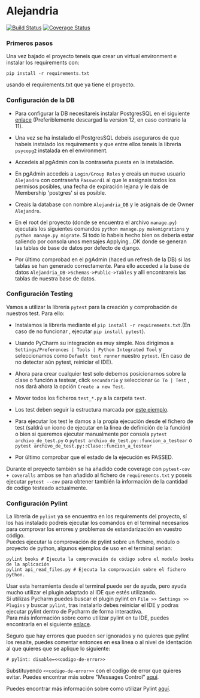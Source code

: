 # Alejandria

[![Build Status](https://travis-ci.com/UB-ES-2020-A/Alejandria.svg?branch=main)](https://travis-ci.com/UB-ES-2020-A/Alejandria)
[![Coverage Status](https://coveralls.io/repos/github/UB-ES-2020-A/Alejandria/badge.svg?branch=main)](https://coveralls.io/github/UB-ES-2020-A/Alejandria?branch=main)

### Primeros pasos

Una vez bajado el proyecto teneis que crear un virtual environment e instalar los requirements con:
```
pip install -r requirements.txt 
```
usando el requirements.txt que ya tiene el proyecto.

### Configuración de la DB

- Para configurar la DB necesitareis instalar PostgresSQL en el siguiente [enlace](https://www.postgresql.org/download/) (Preferiblemente descargad la version 12, en caso contrario la 11).

- Una vez se ha instalado el PostgresSQL debeis aseguraros de que habeis instalado los requirements y que entre ellos teneis la libreria `psycopg2` instalada en el environment.

- Accedeis al pgAdmin con la contraseña puesta en la instalación.

- En pgAdmin accedeis a `Login/Group Roles` y creais un nuevo usuario `Alejandro` con contraseña `Password1` al que le assignais todos los permisos posibles, una fecha de expiración lejana y le dais de Membership 'postgres' si es posible.

- Creais la database con nombre `Alejandria_DB` y le asignais de de Owner `Alejandro`.

- En el root del proyecto (donde se encuentra el archivo `manage.py`) ejecutais los siguientes comandos `python manage.py makemigrations` y `python manage.py migrate`. Si todo lo habeis hecho bien os debería estar saliendo por consola unos mensajes Applying...OK donde se generan las tablas de base de datos por defecto de django.

- Por último comprobad en el pgAdmin (haced un refresh de la DB) si las tablas se han generado correctamente. Para ello acceded a la base de datos `Alejandria_DB->Schemas->Public->Tables` y alli encontrareis las tablas de nuestra base de datos.



### Configuración Testing 

Vamos a utilizar la librería ``pytest`` para la creación y comprobación de nuestros test. Para ello:

- Instalamos la librería mediante  el `pip install -r requirements.txt`.(En caso de no funcionar , ejecutar `pip install pytest`).

- Usando PyCharm su integración es muy simple. Nos dirigimos a `Settings/Preferences | Tools | Python Integrated Tool` y seleccionamos como `Default test runner` nuestro `pytest`. (En caso de no detectar aún pytest, reiniciar el IDE).

- Ahora para crear cualquier test solo debemos posicionarnos sobre la clase o función a testear, click `secundario` y seleccionar `Go To | Test` , nos dará ahora la opción `Create a new Test`.

- Mover todos los ficheros `test_*.py` a la carpeta `test`.

- Los test deben seguir la estructura marcada por [este ejemplo](./books/test/test_models.py).

- Para ejecutar los test le damos a la propia ejecución desde el fichero de test (saldrá un icono de ejecutar en la linea de definición de la función) o bien si queremos ejecutar manualmente por consola `pytest archivo_de_test.py` o `pytest archivo_de_test.py::funcion_a_testear` o `pytest archivo_de_test.py::Clase::funcion_a_testear`

- Por último comprobar que el estado de la ejecución es PASSED.

Durante el proyecto también se ha añadido code coverage con `pytest-cov + coveralls` ambos se han añadido al fichero de `requirements.txt`
y poseis ejecutar `pytest --cov` para obtener también la información de la cantidad de codigo testeado actualmente.


### Configuración Pylint

La libreria de ``pylint`` ya se encuentra en los requirements del proyecto, sí los has instalado podreis ejecutar los 
comandos en el terminal necesarios para comprovar los errores y problemas de estandarización en vuestro código.  
Puedes ejecutar la comprovación de pylint sobre un fichero, modulo o proyecto de python, algunos ejemplos de uso en 
el terminal serian:
```
pylint books # Ejecuta la comprovación de código sobre el modulo books de la aplicación
pylint api_read_files.py # Ejecuta la comprovación sobre el fichero python.
``` 
Usar esta herramienta desde el terminal puede ser de ayuda, pero ayuda mucho utilizar el plugin adaptado al IDE que estés utilizando.  
Sí utilizas Pycharm puedes buscar el plugin pylint en `File >> Settings >> Plugins` y buscar `pylint`, tras instalarlo 
debes reiniciar el IDE y podras ejecutar pylint dentro de Pycharm de forma interactiva.  
Para más información sobre como utilizar pylint en tu IDE, puedes encontrarla en el siguiente [enlace](http://pylint.pycqa.org/en/latest/user_guide/ide-integration.html#pylint-in-pycharm).  

Seguro que hay errores que pueden ser ignorados y no quieres que pylint los resalte,
puedes comentar entonces en esa linea o al nivel de identación al que quieres que se aplique lo siguiente:  
```
# pylint: disable=<<codigo-de-error>>
```
Substituyendo `<<codigo-de-error>>` con el codigo de error que quieres evitar.
Puedes encontrar más sobre "Messages Control" [aquí](http://pylint.pycqa.org/en/latest/user_guide/message-control.html). 

Puedes encontrar más información sobre como utilizar Pylint [aquí](http://pylint.pycqa.org/en/latest/user_guide/run.html).